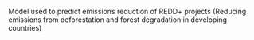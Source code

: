 Model used to predict emissions reduction of REDD+ projects (Reducing emissions from deforestation and forest degradation in developing countries)

